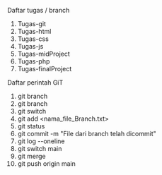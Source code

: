 Daftar tugas / branch
1. Tugas-git
2. Tugas-html
3. Tugas-css
4. Tugas-js
5. Tugas-midProject
6. Tugas-php
7. Tugas-finalProject

Daftar perintah GiT
1. git branch <namaBranch>
2. git branch
3. git switch <namaBranch>
4. git add <nama_file_Branch.txt>
5. git status
6. git commit -m "File dari branch <namaBranch> telah dicommit"
7. git log --oneline
8. git switch main
9. git merge <namaBranch>
10. git push origin main
